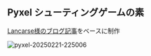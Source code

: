 ## Pyxel シューティングゲームの素  
[Lancarse様のブログ記事](https://www.lancarse.co.jp/blog/?p=65)をベースに制作  

![pyxel-20250221-225006](https://github.com/user-attachments/assets/3f024aa6-5668-4341-9e7b-6fcad0283636)

